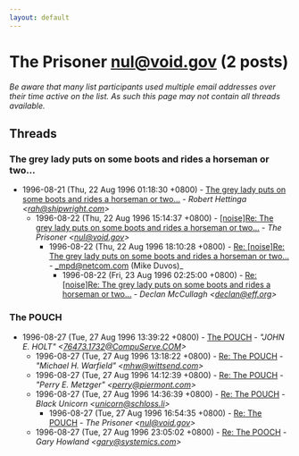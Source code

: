 ```yaml
---
layout: default
---
```


# The Prisoner <nul@void.gov> (2 posts)

_Be aware that many list participants used multiple email addresses over their time active on the list. As such this page may not contain all threads available._

## Threads

### The grey lady puts on some boots and rides a horseman or two...
+ 1996-08-21 (Thu, 22 Aug 1996 01:18:30 +0800) - [The grey lady puts on some boots and rides a horseman or two...](/archive/1996/08/1ebf02abe75cca2bd7808e8e72efbf36463b306901d3f1f3dc27090cadc8cf67) - _Robert Hettinga \<rah@shipwright.com\>_
  + 1996-08-22 (Thu, 22 Aug 1996 15:14:37 +0800) - [[noise]Re: The grey lady puts on some boots and rides a horseman or two...](/archive/1996/08/cb4b448b8f3965fc8517ea6d07836a92ec4f0901f72339b29a466fb7817a3f8c) - _The Prisoner \<nul@void.gov\>_
    + 1996-08-22 (Thu, 22 Aug 1996 18:10:28 +0800) - [Re: [noise]Re: The grey lady puts on some boots and rides a horseman or two...](/archive/1996/08/49866b34c4ea717e1f5215043814ea67587aa4c7c5f69cd78b1085cbd14166da) - _mpd@netcom.com (Mike Duvos)_
      + 1996-08-22 (Fri, 23 Aug 1996 02:25:00 +0800) - [Re: [noise]Re: The grey lady puts on some boots and rides a horseman or two...](/archive/1996/08/f9183d4f98e46aa0577a9caab5a8dcce81757203fe57a87ddabc1b8dd4e6f568) - _Declan McCullagh \<declan@eff.org\>_

### The POUCH
+ 1996-08-27 (Tue, 27 Aug 1996 13:39:22 +0800) - [The POUCH](/archive/1996/08/a3fd92dad6e77983655aa32a2e574578ab11664374915b8319cbc150e56f5698) - _"JOHN E. HOLT" \<76473.1732@CompuServe.COM\>_
  + 1996-08-27 (Tue, 27 Aug 1996 13:18:22 +0800) - [Re: The POUCH](/archive/1996/08/3aed33b6fb651253071330c96256e3b99b7e965032796770baad5ccd19dfd7c0) - _"Michael H. Warfield" \<mhw@wittsend.com\>_
  + 1996-08-27 (Tue, 27 Aug 1996 14:12:39 +0800) - [Re: The POUCH](/archive/1996/08/99481c12ea5ae54b78b59287a13b12b445fff336e3b5e5baceeb603b9101e881) - _"Perry E. Metzger" \<perry@piermont.com\>_
  + 1996-08-27 (Tue, 27 Aug 1996 14:36:39 +0800) - [Re: The POUCH](/archive/1996/08/eb1b16a581c3393237ab44d869306b61ccd79fbaafeffb9fff13ad0df63a4cf8) - _Black Unicorn \<unicorn@schloss.li\>_
    + 1996-08-27 (Tue, 27 Aug 1996 16:54:35 +0800) - [Re: The POUCH](/archive/1996/08/4c55becf6ef7310498dc3ee7b7083c307186f340c4290431522b2da4f54f295a) - _The Prisoner \<nul@void.gov\>_
  + 1996-08-27 (Tue, 27 Aug 1996 23:05:02 +0800) - [Re: The POOCH](/archive/1996/08/1cdceb0380ba1c8df5662596e6b7618242b82e9320d47aef8c14c8066d057428) - _Gary Howland \<gary@systemics.com\>_

